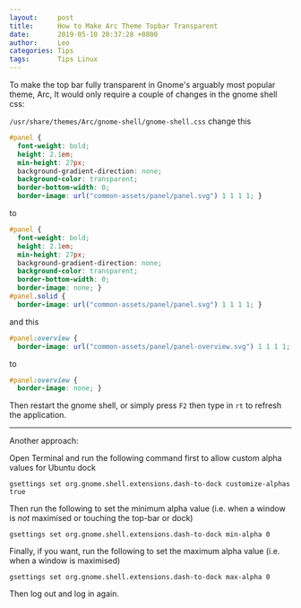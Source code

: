 ```yaml
---
layout:     post
title:      How to Make Arc Theme Topbar Transparent
date:       2019-05-10 20:37:28 +0800
author:     Leo
categories: Tips
tags:       Tips Linux
---
```

To make the top bar fully transparent in Gnome's arguably most popular theme, Arc, It would only require a couple of changes in the gnome shell css:

`/usr/share/themes/Arc/gnome-shell/gnome-shell.css`
change this
```css
#panel {
  font-weight: bold;
  height: 2.1em;
  min-height: 27px;
  background-gradient-direction: none;
  background-color: transparent;
  border-bottom-width: 0;
  border-image: url("common-assets/panel/panel.svg") 1 1 1 1; }
```

to
```css
#panel {
  font-weight: bold;
  height: 2.1em;
  min-height: 27px;
  background-gradient-direction: none;
  background-color: transparent;
  border-bottom-width: 0;
  border-image: none; }
#panel.solid {
  border-image: url("common-assets/panel/panel.svg") 1 1 1 1; }
```

and this
```css
#panel:overview {
  border-image: url("common-assets/panel/panel-overview.svg") 1 1 1 1; }
```

to
```css
#panel:overview {
  border-image: none; }
```

Then restart the gnome shell, or simply press `F2` then type in `rt` to refresh the application.

------
Another approach:

Open Terminal and run the following command first to allow custom alpha values for Ubuntu dock

```
gsettings set org.gnome.shell.extensions.dash-to-dock customize-alphas true

```

Then run the following to set the minimum alpha value (i.e. when a window is  _not_  maximised or touching the top-bar or dock)

```
gsettings set org.gnome.shell.extensions.dash-to-dock min-alpha 0

```

Finally, if you want, run the following to set the maximum alpha value (i.e. when a window is maximised)

```
gsettings set org.gnome.shell.extensions.dash-to-dock max-alpha 0

```

Then log out and log in again.
